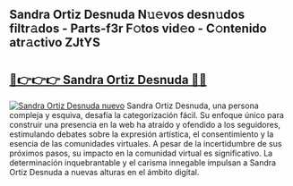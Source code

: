 ## Sandra Ortiz Desnuda N𝚞𝚎vos desn𝚞dos filtr𝚊dos - Parts-f3r F𝚘tos vid𝚎o - C𝚘ntenido atr𝚊ctivo ZJtYS

# <h2><a href="http://mb4cyg.tromn.icu/?c=Sandra+Ortiz+Desnuda">🔗👉👉👉 Sandra Ortiz Desnuda 🔗🔗</a></h2>

[![Sandra Ortiz Desnuda nuevo](https://i.imgur.com/pEAQMta.gif)](http://mb4cyg.tromn.icu/?c=Sandra+Ortiz+Desnuda)
Sandra Ortiz Desnuda, una persona compleja y esquiva, desafía la categorización fácil. Su enfoque único para construir una presencia en la web ha atraído y ofendido a los seguidores, estimulando debates sobre la expresión artística, el consentimiento y la esencia de las comunidades virtuales. A pesar de la incertidumbre de sus próximos pasos, su impacto en la comunidad virtual es significativo. La determinación inquebrantable y el carisma innegable impulsan a Sandra Ortiz Desnuda a nuevas alturas en el ámbito digital.
